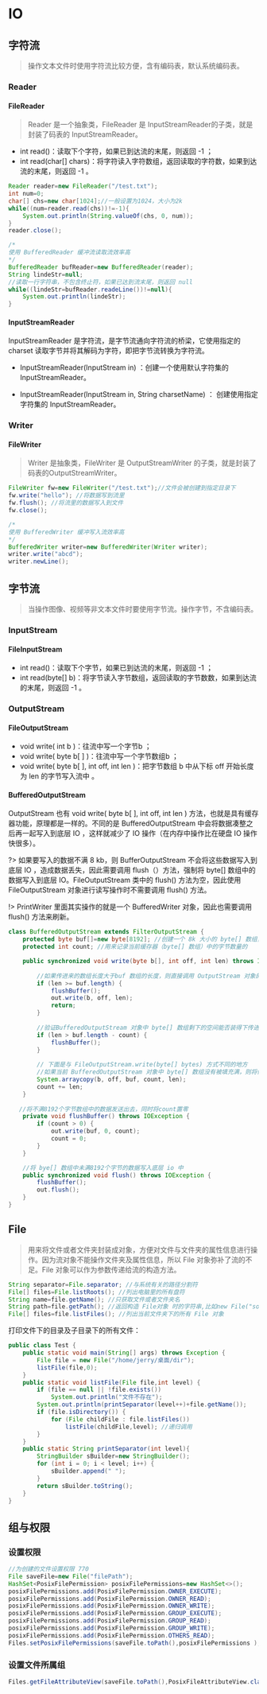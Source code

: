 # IO

## 字符流

> 操作文本文件时使用字符流比较方便，含有编码表，默认系统编码表。

### Reader

#### FileReader

> Reader 是一个抽象类，FileReader 是 InputStreamReader的子类，就是封装了码表的 InputStreamReader。

- int read()：读取下个字符，如果已到达流的末尾，则返回 -1 ；
- int read(char[] chars)：将字符读入字符数组，返回读取的字符数，如果到达流的末尾，则返回 -1 。

```java
Reader reader=new FileReader("/test.txt");
int num=0; 
char[] chs=new char[1024];//一般设置为1024，大小为2k 
while((num=reader.read(chs))!=-1){ 
	System.out.println(String.valueOf(chs, 0, num)); 
}
reader.close();

/*
使用 BufferedReader 缓冲流读取流效率高
*/
BufferedReader bufReader=new BufferedReader(reader);
String lindeStr=null;
//读取一行字符串，不包含终止符，如果已达到流末尾，则返回 null
while((lindeStr=bufReader.readeLine())!=null){ 
	System.out.println(lindeStr); 
} 
```

#### InputStreamReader

InputStreamReader 是字符流，是字节流通向字符流的桥梁，它使用指定的 charset 读取字节并将其解码为字符，即把字节流转换为字符流。 

- InputStreamReader(InputStream in)  ：创建一个使用默认字符集的 InputStreamReader。 


- InputStreamReader(InputStream in, String charsetName)  ： 创建使用指定字符集的 InputStreamReader。 

### Writer

#### FileWriter

> Writer 是抽象类，FileWriter 是 OutputStreamWriter 的子类，就是封装了码表的OutputStreamWriter。

```java
FileWriter fw=new FileWriter("/test.txt");//文件会被创建到指定目录下  
fw.write("hello"); //将数据写到流里 
fw.flush(); //将流里的数据写入到文件
fw.close();

/*
使用 BufferedWriter 缓冲写入流效率高
*/ 
BufferedWriter writer=new BufferedWriter(Writer writer); 
writer.write("abcd"); 
writer.newLine(); 
```

## 字节流

> 当操作图像、视频等非文本文件时要使用字节流。操作字节，不含编码表。

### InputStream

#### FileInputStream

- int read()：读取下个字节，如果已到达流的末尾，则返回 -1 ；
- int read(byte[] b)：将字节读入字节数组，返回读取的字节数数，如果到达流的末尾，则返回 -1 。

### OutputStream

#### FileOutputStream

- void write( int b )：往流中写一个字节b ；
- void write( byte b[ ] )：往流中写一个字节数组b ；
- void write( byte b[ ], int off, int len )：把字节数组 b 中从下标 off 开始长度为 len 的字节写入流中 。

#### BufferedOutputStream

OutputStream 也有 void write( byte b[ ], int off, int len ) 方法，也就是具有缓存器功能，原理都是一样的。不同的是 BufferedOutputStream 中会将数据凑整之后再一起写入到底层 IO ，这样就减少了 IO 操作（在内存中操作比在硬盘 IO 操作快很多）。

?> 如果要写入的数据不满 8 kb，则 BufferOutputStream 不会将这些数据写入到底层 IO ，造成数据丢失，因此需要调用 flush（）方法，强制将 byte[] 数组中的数据写入到底层 IO。FileOutputStream 类中的 flush() 方法为空，因此使用 FileOutputStream 对象进行读写操作时不需要调用 flush() 方法。

!> PrintWriter 里面其实操作的就是一个 BufferedWriter 对象，因此也需要调用 flush() 方法来刷新。

```java
class BufferedOutputStream extends FilterOutputStream {
    protected byte buf[]=new byte[8192]; //创建一个 8k 大小的 byte[] 数组，用来充当缓存器
    protected int count; //用来记录当前缓存器（byte[] 数组）中的字节数量的

	public synchronized void write(byte b[], int off, int len) throws IOException {
        
        //如果传进来的数组长度大于buf 数组的长度，则直接调用 OutputStream 对象的write方法
        if (len >= buf.length) {
            flushBuffer();
            out.write(b, off, len);
            return;
        }
        
        //验证BufferedOutputStream 对象中 byte[] 数组剩下的空间能否装得下传进来的数组，如果不能则先将当前buf数组中数据写入底层io流中
        if (len > buf.length - count) {
            flushBuffer();
        }
        
        // 下面是与 FileOutputStream.write(byte[] bytes) 方式不同的地方
        //如果当前 BufferedOutputStream 对象中 byte[] 数组没有被填充满，则将传进来的数组复制到当前类对象buf数组中，同时更新count的值
        System.arraycopy(b, off, buf, count, len);
        count += len;
    }
    
   //将不满8192个字节数组中的数据发送出去，同时将count置零
    private void flushBuffer() throws IOException {
        if (count > 0) {
            out.write(buf, 0, count);
            count = 0;
        }
    }

    //将 bye[] 数组中未满8192个字节的数据写入底层 io 中
    public synchronized void flush() throws IOException {
        flushBuffer();
        out.flush();
    }
}
```

## File

> 用来将文件或者文件夹封装成对象，方便对文件与文件夹的属性信息进行操作。因为流对象不能操作文件夹及属性信息，所以 File 对象弥补了流的不足。File 对象可以作为参数传递给流的构造方法。 

```java
String separator=File.separator; //与系统有关的路径分割符
File[] files=File.listRoots(); //列出电脑里的所有盘符 
String name=file.getName(); //只获取文件或者文件夹名 
String path=file.getPath(); //返回构造 File对象 时的字符串,比如new File("something"),返回something
File[] files=file.listFiles(); //列出当前文件夹下的所有 File 对象 
```

打印文件下的目录及子目录下的所有文件：

```java
public class Test {
    public static void main(String[] args) throws Exception {
        File file = new File("/home/jerry/桌面/dir");
        listFile(file,0);
    }
    public static void listFile(File file,int level) {
        if (file == null || !file.exists())
            System.out.println("文件不存在");
        System.out.println(printSeparator(level++)+file.getName());
        if (file.isDirectory()) {
            for (File childFile : file.listFiles())
                listFile(childFile,level); //递归调用
        }
    }
    public static String printSeparator(int level){
        StringBuilder sBuilder=new StringBuilder();
        for (int i = 0; i < level; i++) {
            sBuilder.append(" ");
        }
        return sBuilder.toString();
    }
}
```

## 组与权限

### 设置权限

```java
//为创建的文件设置权限 770
File saveFile=new File("filePath");
HashSet<PosixFilePermission> posixFilePermissions=new HashSet<>();
posixFilePermissions.add(PosixFilePermission.OWNER_EXECUTE);
posixFilePermissions.add(PosixFilePermission.OWNER_READ);
posixFilePermissions.add(PosixFilePermission.OWNER_WRITE);
posixFilePermissions.add(PosixFilePermission.GROUP_EXECUTE);
posixFilePermissions.add(PosixFilePermission.GROUP_READ);
posixFilePermissions.add(PosixFilePermission.GROUP_WRITE);
posixFilePermissions.add(PosixFilePermission.OTHERS_READ);
Files.setPosixFilePermissions(saveFile.toPath(),posixFilePermissions );
```

### 设置文件所属组

```java
Files.getFileAttributeView(saveFile.toPath(),PosixFileAttributeView.class,LinkOption.NOFOLLOW_LINKS).setOwner(FileSystems.getDefault().getUserPrincipalLookupService().lookupPrincipalByName("www-data"));
```

